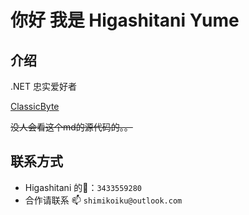 # 你好 我是 Higashitani Yume

## 介绍

<!-- 这里是一名普通的 Microsoft .NET 技术爱好者（还在上高中的屑）。这里比较喜欢Windows平台下的开发，目前会 Java、C#、C 这些语言，这里现在也正在学习 Python、C++、JavaScript 等语言和 Winform、.NET WPF 、Qt 等桌面框架。

最近正在一个人学习操作系统，并一个人着手于开发操作系统。我们希望能开发一个跨平台的操作系统，以做到移动端和桌面端能够运行同一个应用程序，和用户的数据隐私安全。

这里还是一名 [ClassicByte](https://github.com/ClassicByteInc/) 团队的一位成员。-->

.NET 忠实爱好者

[ClassicByte](https://github.com/ClassicByteInc/)

~~没人会看这个md的源代码的。。~~
## 联系方式
- Higashitani 的🐧：```3433559280```
- 合作请联系 📫 ```shimikoiku@outlook.com```
<!---
higashitaniyume/higashitaniyume is a ✨ special ✨ repository because its `README.md` (this file) appears on your GitHub profile.
You can click the Preview link to take a look at your changes.
--->
